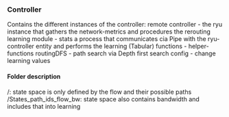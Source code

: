 ### Controller

Contains the different instances of the controller:
remote controller - the ryu instance that gathers the network-metrics and procedures the rerouting
learning module - stats a process that communicates cia Pipe with the ryu-controller entity and performs the learning (Tabular)
functions - helper-functions
routingDFS - path search via Depth first search
config - change learning values
#### Folder description
/:
state space is only defined by the flow and their possible paths
/States_path_ids_flow_bw:
state space also contains bandwidth and includes that into learning